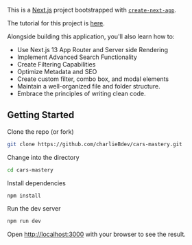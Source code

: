 This is a [Next.js](https://nextjs.org/) project bootstrapped with [`create-next-app`](https://github.com/vercel/next.js/tree/canary/packages/create-next-app).

The tutorial for this project is [here](https://www.youtube.com/watch?v=pUNSHPyVryU&list=PL6QREj8te1P7gixBDSU8JLvQndTEEX3c3&index=11).

Alongside building this application, you'll also learn how to:
- Use Next.js 13 App Router and Server side Rendering
- Implement Advanced Search Functionality
- Create Filtering Capabilities
- Optimize Metadata and SEO
- Create custom filter, combo box, and modal elements
- Maintain a well-organized file and folder structure.
- Embrace the principles of writing clean code.

## Getting Started

Clone the repo (or fork)

```bash
git clone https://github.com/charlieBdev/cars-mastery.git
```
Change into the directory

```bash
cd cars-mastery
```
Install dependencies

```bash
npm install
```
Run the dev server

```bash
npm run dev
```

Open [http://localhost:3000](http://localhost:3000) with your browser to see the result.
